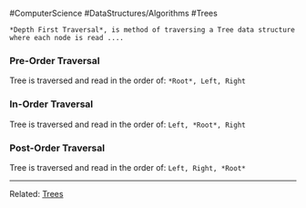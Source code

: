 #ComputerScience #DataStructures/Algorithms #Trees 

```ad-summary
*Depth First Traversal*, is method of traversing a Tree data structure where each node is read ....
```

### Pre-Order Traversal
Tree is traversed and read in the order of: `*Root*, Left, Right`

### In-Order Traversal
Tree is traversed and read in the order of: `Left, *Root*, Right`

### Post-Order Traversal
Tree is traversed and read in the order of: `Left, Right, *Root*`



---
Related: [Trees](Trees.md)